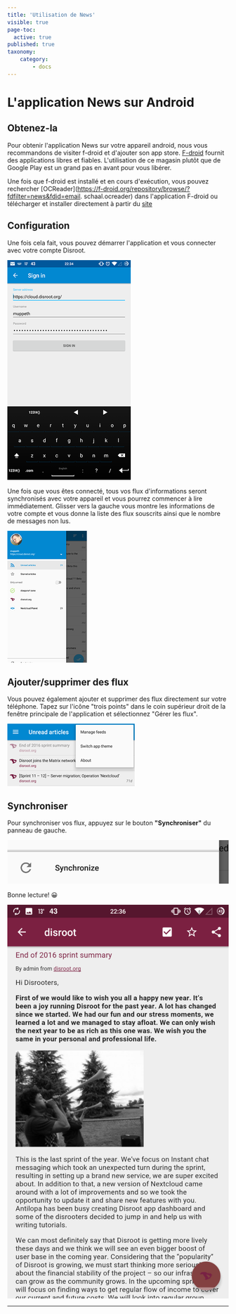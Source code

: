 ```yaml
---
title: 'Utilisation de News'
visible: true
page-toc:
  active: true
published: true
taxonomy:
    category:
        - docs
---
```



# L'application News sur Android

## Obtenez-la
Pour obtenir l'application News sur votre appareil android, nous vous recommandons de visiter f-droid et d'ajouter son app store. [F-droid](https://f-droid.org/) fournit des applications libres et fiables. L'utilisation de ce magasin plutôt que de Google Play est un grand pas en avant pour vous libérer.

Une fois que f-droid est installé et en cours d'exécution, vous pouvez rechercher [OCReader](https://f-droid.org/repository/browse/?fdfilter=news&fdid=email. schaal.ocreader) dans l'application F-droid ou télécharger et installer directement à partir du [site](https://f-droid.org/repository/browse/?fdfilter=news&fdid=email.schaal.ocreader)

## Configuration
Une fois cela fait, vous pouvez démarrer l'application et vous connecter avec votre compte Disroot.

![](en/nextcloud_news1.png)

Une fois que vous êtes connecté, tous vos flux d'informations seront synchronisés avec votre appareil et vous pourrez commencer à lire immédiatement.
Glisser vers la gauche vous montre les informations de votre compte et vous donne la liste des flux souscrits ainsi que le nombre de messages non lus.

![](en/nextcloud_news2.png)

## Ajouter/supprimer des flux
Vous pouvez également ajouter et supprimer des flux directement sur votre téléphone. Tapez sur l'icône "trois points" dans le coin supérieur droit de la fenêtre principale de l'application et sélectionnez "Gérer les flux".

![](en/nextcloud_news3.png)

## Synchroniser
Pour synchroniser vos flux, appuyez sur le bouton **"Synchroniser"** du panneau de gauche.

![](en/nextcloud_news4.png)

Bonne lecture! :grinning:

![](en/nextcloud_news5.png)


----------
